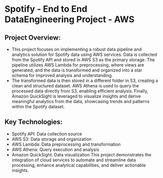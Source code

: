 # Spotify - End to End DataEngineering Project - AWS
## Project Overview:
* This project focuses on implementing a robust data pipeline and analytics solution for Spotify data using AWS services. Data is collected from the Spotify API and stored in AWS S3 as the primary storage. The pipeline utilizes AWS Lambda for preprocessing, where views are generated, and the data is transformed and organized into a star schema for improved analysis and understanding.
* The transformed data is then stored in a different folder in S3, creating a clean and structured dataset. AWS Athena is used to query the processed data directly from S3, enabling efficient analysis. Finally, Amazon QuickSight is leveraged to visualize insights and derive meaningful analytics from the data, showcasing trends and patterns within the Spotify dataset.

## Key Technologies:

* Spotify API: Data collection source
* AWS S3: Data storage and organization
* AWS Lambda: Data preprocessing and transformation
* AWS Athena: Query execution and analysis
* Amazon QuickSight: Data visualization
This project demonstrates the integration of cloud services to automate and streamline data processing, enhance analytical capabilities, and deliver actionable insights.
